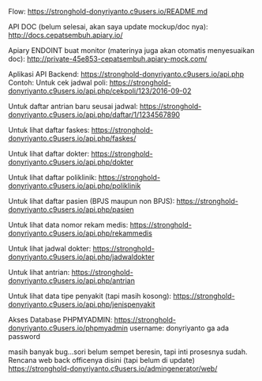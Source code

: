 Flow:
https://stronghold-donyriyanto.c9users.io/README.md

API DOC (belum selesai, akan saya update mockup/doc nya):
http://docs.cepatsembuh.apiary.io/

Apiary ENDOINT buat monitor (materinya juga akan otomatis menyesuaikan doc):
http://private-45e853-cepatsembuh.apiary-mock.com/

Aplikasi API Backend:
https://stronghold-donyriyanto.c9users.io/api.php
Contoh:
Untuk cek jadwal poli:
https://stronghold-donyriyanto.c9users.io/api.php/cekpoli/123/2016-09-02

Untuk daftar antrian baru seusai jadwal:
https://stronghold-donyriyanto.c9users.io/api.php/daftar/1/1234567890

Untuk lihat daftar faskes:
https://stronghold-donyriyanto.c9users.io/api.php/faskes/

Untuk lihat daftar dokter:
https://stronghold-donyriyanto.c9users.io/api.php/dokter

Untuk lihat daftar poliklinik:
https://stronghold-donyriyanto.c9users.io/api.php/poliklinik

Untuk lihat daftar pasien (BPJS maupun non BPJS):
https://stronghold-donyriyanto.c9users.io/api.php/pasien

Untuk lihat data nomor rekam medis:
https://stronghold-donyriyanto.c9users.io/api.php/rekammedis

Untuk lihat jadwal dokter:
https://stronghold-donyriyanto.c9users.io/api.php/jadwaldokter

Untuk lihat antrian:
https://stronghold-donyriyanto.c9users.io/api.php/antrian

Untuk lihat data tipe penyakit (tapi masih kosong):
https://stronghold-donyriyanto.c9users.io/api.php/jenispenyakit

Akses Database PHPMYADMIN:
https://stronghold-donyriyanto.c9users.io/phpmyadmin
username: donyriyanto
ga ada password

masih banyak bug...sori belum sempet beresin, tapi inti prosesnya sudah. Rencana web back officenya disini (tapi belum di update)
https://stronghold-donyriyanto.c9users.io/admingenerator/web/